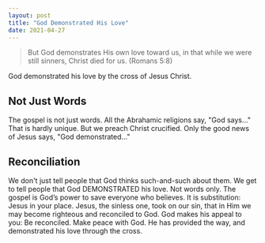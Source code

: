```yaml
---
layout: post
title: "God Demonstrated His Love"
date: 2021-04-27
---
```


> But God demonstrates His own love toward us, in that while we were still sinners, Christ died for us. (Romans 5:8)

God demonstrated his love by the cross of Jesus Christ. 

## Not Just Words

The gospel is not just words. 
All the Abrahamic religions say, "God says..." That is hardly unique. But we preach Christ crucified. 
Only the good news of Jesus says, "God demonstrated..."

## Reconciliation

We don't just tell people that God thinks such-and-such about them. We get to tell people that God DEMONSTRATED his love. Not words only. The gospel is God’s power to save everyone who believes. It is substitution: Jesus in your place. Jesus, the sinless one, took on our sin, that in Him we may become righteous and reconciled to God. God makes his appeal to you: Be reconciled. Make peace with God. He has provided the way, and demonstrated his love through the cross.